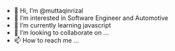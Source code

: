 - 👋 Hi, I’m @muttaqinrizal
- 👀 I’m interested in Software Engineer and Automotive
- 🌱 I’m currently learning javascript
- 💞️ I’m looking to collaborate on ...
- 📫 How to reach me ...

<!---
muttaqinrizal/muttaqinrizal is a ✨ special ✨ repository because its `README.md` (this file) appears on your GitHub profile.
You can click the Preview link to take a look at your changes.
--->
